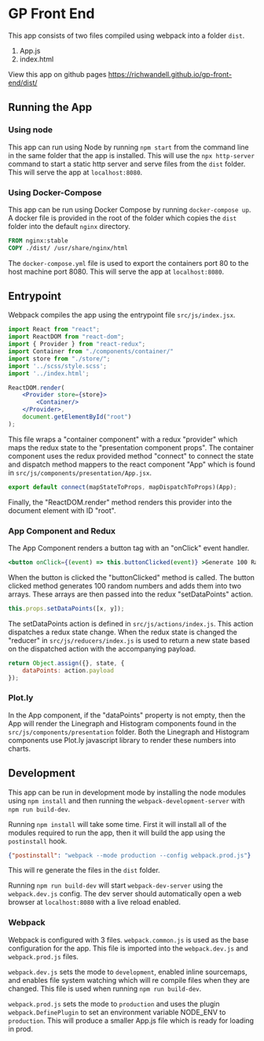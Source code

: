 # GP Front End
This app consists of two files compiled using webpack into a folder `dist`.
1. App.js
2. index.html

View this app on github pages https://richwandell.github.io/gp-front-end/dist/

## Running the App
### Using node
This app can run using Node by running `npm start` from the command line in the same folder that the app is installed.
This will use the `npx http-server` command to start a static http server and serve files from the `dist` folder.
This will serve the app at `localhost:8080`.

### Using Docker-Compose
This app can be run using Docker Compose by running `docker-compose up`. A docker file is provided in the root
of the folder which copies the `dist` folder into the default `nginx` directory.
```dockerfile
FROM nginx:stable
COPY ./dist/ /usr/share/nginx/html
```
The `docker-compose.yml` file is used to export the containers port 80 to the host machine port 8080. This
 will serve the app at `localhost:8080`.


## Entrypoint
Webpack compiles the app using the entrypoint file `src/js/index.jsx`. 

```jsx harmony
import React from "react";
import ReactDOM from "react-dom";
import { Provider } from "react-redux";
import Container from "./components/container/"
import store from "./store/";
import '../scss/style.scss';
import '../index.html';

ReactDOM.render(
    <Provider store={store}>
        <Container/>
    </Provider>,
    document.getElementById("root")
);
```

This file wraps a "container component" with a redux "provider" which maps the redux state to the "presentation component props". 
The container component uses the redux provided method "connect" to connect the state and dispatch method mappers to the react component "App"
which is found in `src/js/components/presentation/App.jsx`.
```jsx harmony
export default connect(mapStateToProps, mapDispatchToProps)(App);
```
Finally, the "ReactDOM.render" method renders this provider into the document element with ID "root".

### App Component and Redux
The App Component renders a button tag with an "onClick" event handler.
```jsx harmony
<button onClick={(event) => this.buttonClicked(event)} >Generate 100 Random Numbers</button>
```
When the button is clicked the "buttonClicked" method is called. The button clicked method
generates 100 random numbers and adds them into two arrays. These arrays are then passed into the 
redux "setDataPoints" action. 
```jsx harmony
this.props.setDataPoints([x, y]);
```
The setDataPoints action is defined in `src/js/actions/index.js`. This action dispatches a redux state change. 
When the redux state is changed the "reducer" in `src/js/reducers/index.js` is used to 
return a new state based on the dispatched action with the accompanying payload.
```jsx harmony
return Object.assign({}, state, {
    dataPoints: action.payload
});
```
### Plot.ly
In the App component, if the "dataPoints" property is not empty, then the App will render
the Linegraph and Histogram components found in the `src/js/components/presentation` folder. 
Both the Linegraph and Histogram components use Plot.ly javascript library to render these numbers into 
charts. 

## Development
This app can be run in development mode by installing the node modules using `npm install` and then 
running the `webpack-development-server` with `npm run build-dev`. 

Running `npm install` will take some time. First it will install all of the modules required to run the app, then
it will build the app using the `postinstall` hook. 
```json
{"postinstall": "webpack --mode production --config webpack.prod.js"}
```
This will re generate the files in the `dist` folder.

Running `npm run build-dev` will start `webpack-dev-server` using the `webpack.dev.js` config. The dev server should 
automatically open a web browser at `localhost:8080` with a live reload enabled.

### Webpack
Webpack is configured with 3 files. `webpack.common.js` is used as the base configuration for the app. This file is imported
into the `webpack.dev.js` and `webpack.prod.js` files. 

`webpack.dev.js` sets the mode to `development`, enabled inline sourcemaps, and enables file system watching which will re compile files
when they are changed. This file is used when running `npm run build-dev`. 

`webpack.prod.js` sets the mode to `production` and uses the plugin `webpack.DefinePlugin` to set an environment variable
NODE_ENV to `production`. This will produce a smaller App.js file which is ready for loading in prod.

